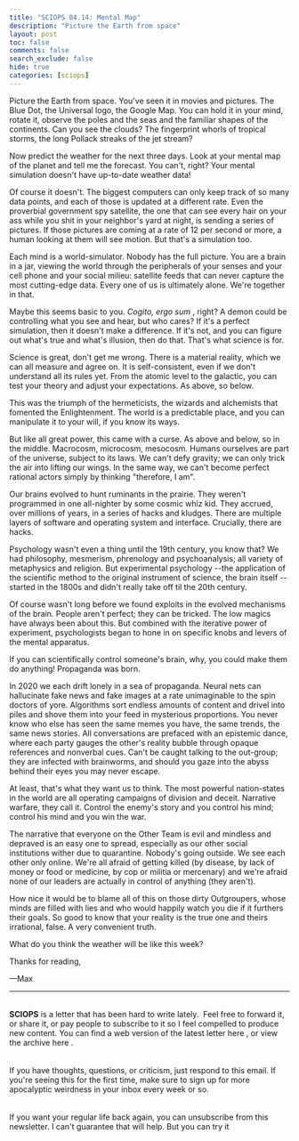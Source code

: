 ```yaml
---
title: "SCIOPS 04.14: Mental Map"
description: "Picture the Earth from space"
layout: post
toc: false
comments: false
search_exclude: false
hide: true
categories: [sciops]
---
```



 Picture the Earth from space. You've seen it in movies and pictures. The Blue Dot, the Universal logo, the Google Map. You can hold it in your mind, rotate it, observe the poles and the seas and the familiar shapes of the continents. Can you see the clouds? The fingerprint whorls of tropical storms, the long Pollack streaks of the jet stream?
   

  

 Now predict the weather for the next three days. Look at your mental map of the planet and tell me the forecast. You can't, right? Your mental simulation doesn't have up-to-date weather data!
   

  

 Of course it doesn't. The biggest computers can only keep track of so many data points, and each of those is updated at a different rate. Even the proverbial government spy satellite, the one that can see every hair on your ass while you shit in your neighbor's yard at night, is sending a series of pictures. If those pictures are coming at a rate of 12 per second or more, a human looking at them will see motion. But that's a simulation too.
   

  

 Each mind is a world-simulator. Nobody has the full picture. You are a brain in a jar, viewing the world through the peripherals of your senses and your cell phone and your social milieu: satellite feeds that can never capture the most cutting-edge data. Every one of us is ultimately alone. We're together in that.
   

  

 Maybe this seems basic to you.
 *Cogito, ergo sum* 
 , right? A demon could be controlling what you see and hear, but who cares? If it's a perfect simulation, then it doesn't make a difference. If it's not, and you can figure out what's true and what's illusion, then do that. That's what science is for.
   

  

 Science is great, don't get me wrong. There is a material reality, which we can all measure and agree on. It is self-consistent, even if we don't understand all its rules yet. From the atomic level to the galactic, you can test your theory and adjust your expectations. As above, so below.
   

  

 This was the triumph of the hermeticists, the wizards and alchemists that fomented the Enlightenment. The world is a predictable place, and you can manipulate it to your will, if you know its ways.
   

  

 But like all great power, this came with a curse. As above and below, so in the middle. Macrocosm, microcosm, mesocosm. Humans ourselves are part of the universe, subject to its laws. We can't defy gravity; we can only trick the air into lifting our wings. In the same way, we can't become perfect rational actors simply by thinking "therefore, I am".
   

  

 Our brains evolved to hunt ruminants in the prairie. They weren't programmed in one all-nighter by some cosmic whiz kid. They accrued, over millions of years, in a series of hacks and kludges. There are multiple layers of software and operating system and interface. Crucially, there are hacks.
   

  

 Psychology wasn't even a thing until the 19th century, you know that? We had philosophy, mesmerism, phrenology and psychoanalysis; all variety of metaphysics and religion. But experimental psychology --the application of the scientific method to the original instrument of science, the brain itself -- started in the 1800s and didn't really take off til the 20th century.
   

  

 Of course wasn't long before we found exploits in the evolved mechanisms of the brain. People aren't perfect; they can be tricked. The low magics have always been about this. But combined with the iterative power of experiment, psychologists began to hone in on specific knobs and levers of the mental apparatus.
   

  

 If you can scientifically control someone's brain, why, you could make them do anything! Propaganda was born.
   

  

 In 2020 we each drift lonely in a sea of propaganda. Neural nets can hallucinate fake news and fake images at a rate unimaginable to the spin doctors of yore. Algorithms sort endless amounts of content and drivel into piles and shove them into your feed in mysterious proportions. You never know who else has seen the same memes you have, the same trends, the same news stories. All conversations are prefaced with an epistemic dance, where each party gauges the other's reality bubble through opaque references and nonverbal cues. Can't be caught talking to the out-group; they are infected with brainworms, and should you gaze into the abyss behind their eyes you may never escape.
   

  

 At least, that's what they want us to think. The most powerful nation-states in the world are all operating campaigns of division and deceit. Narrative warfare, they call it. Control the enemy's story and you control his mind; control his mind and you win the war.
   

  

 The narrative that everyone on the Other Team is evil and mindless and depraved is an easy one to spread, especially as our other social institutions wither due to quarantine. Nobody's going outside. We see each other only online. We're all afraid of getting killed (by disease, by lack of money or food or medicine, by cop or militia or mercenary) and we're afraid none of our leaders are actually in control of anything (they aren't).
   

  

 How nice it would be to blame all of this on those dirty Outgroupers, whose minds are filled with lies and who would happily watch you die if it furthers their goals. So good to know that your reality is the true one and theirs irrational, false. A very convenient truth.
   

  

 What do you think the weather will be like this week?
   

  

 Thanks for reading,
   

 —Max
   



---


###### 
**SCIOPS** 
 is a letter that has been hard to write lately.  Feel free to forward it, or share it, or pay people to subscribe to it so I feel compelled to produce new content. You can find a web version of the
 latest letter here
 , or view the
 archive here
 .


###### 
 If you have thoughts, questions, or criticism, just respond to this email. If you're seeing this for the first time, make sure to
 sign up
 for more apocalyptic weirdness in your inbox every week or so.


###### 
 If you want your regular life back again, you can unsubscribe from this newsletter. I can't guarantee that will help. But you can try it


